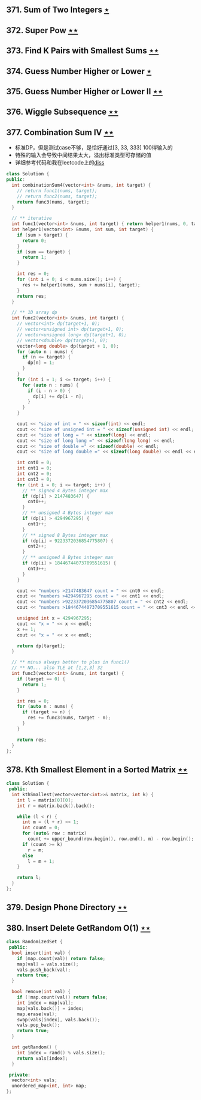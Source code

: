 ## 371. Sum of Two Integers [$\star$](https://leetcode.com/problems/sum-of-two-integers)

## 372. Super Pow [$\star\star$](https://leetcode.com/problems/super-pow)

## 373. Find K Pairs with Smallest Sums [$\star\star$](https://leetcode.com/problems/find-k-pairs-with-smallest-sums)

## 374. Guess Number Higher or Lower [$\star$](https://leetcode.com/problems/guess-number-higher-or-lower)

## 375. Guess Number Higher or Lower II [$\star\star$](https://leetcode.com/problems/guess-number-higher-or-lower-ii)

## 376. Wiggle Subsequence [$\star\star$](https://leetcode.com/problems/wiggle-subsequence)

## 377. Combination Sum IV [$\star\star$](https://leetcode.com/problems/combination-sum-iv)

- 标准DP，但是测试case不够，是恰好通过[3, 33, 333] 100得输入的
- 特殊的输入会导致中间结果太大，溢出标准类型可存储的值
- 详细参考代码和我在leetcode上的[diss](https://leetcode.com/problems/combination-sum-iv/discuss/85074/6-lines-c-dp-solution/281719)

```cpp
class Solution {
public:
  int combinationSum4(vector<int> &nums, int target) {
    // return func1(nums, target);
    // return func2(nums, target);
    return func3(nums, target);
  }

  // ** iterative
  int func1(vector<int> &nums, int target) { return helper1(nums, 0, target); }
  int helper1(vector<int> &nums, int sum, int target) {
    if (sum > target) {
      return 0;
    }
    if (sum == target) {
      return 1;
    }

    int res = 0;
    for (int i = 0; i < nums.size(); i++) {
      res += helper1(nums, sum + nums[i], target);
    }
    return res;
  }

  // ** 1D array dp
  int func2(vector<int> &nums, int target) {
    // vector<int> dp(target+1, 0);
    // vector<unsigned int> dp(target+1, 0);
    // vector<unsigned long> dp(target+1, 0);
    // vector<double> dp(target+1, 0);
    vector<long double> dp(target + 1, 0);
    for (auto n : nums) {
      if (n <= target) {
        dp[n] = 1;
      }
    }
    for (int i = 1; i <= target; i++) {
      for (auto n : nums) {
        if (i - n > 0) {
          dp[i] += dp[i - n];
        }
      }
    }

    cout << "size of int = " << sizeof(int) << endl;
    cout << "size of unsigned int = " << sizeof(unsigned int) << endl;
    cout << "size of long = " << sizeof(long) << endl;
    cout << "size of long long =" << sizeof(long long) << endl;
    cout << "size of double =" << sizeof(double) << endl;
    cout << "size of long double =" << sizeof(long double) << endl << endl;

    int cnt0 = 0;
    int cnt1 = 0;
    int cnt2 = 0;
    int cnt3 = 0;
    for (int i = 0; i <= target; i++) {
      // ** signed 4 Bytes integer max
      if (dp[i] > 2147483647) {
        cnt0++;
      }
      // ** unsigned 4 Bytes integer max
      if (dp[i] > 4294967295) {
        cnt1++;
      }
      // ** signed 8 Bytes integer max
      if (dp[i] > 9223372036854775807) {
        cnt2++;
      }
      // ** unsigned 8 Bytes integer max
      if (dp[i] > 18446744073709551615) {
        cnt3++;
      }
    }

    cout << "numbers >2147483647 count = " << cnt0 << endl;
    cout << "numbers >4294967295 count = " << cnt1 << endl;
    cout << "numbers >9223372036854775807 count = " << cnt2 << endl;
    cout << "numbers >18446744073709551615 count = " << cnt3 << endl << endl;

    unsigned int x = 4294967295;
    cout << "x = " << x << endl;
    x += 1;
    cout << "x = " << x << endl;

    return dp[target];
  }

  // ** minus always better to plus in func1()
  // ** NO... also TLE at [1,2,3] 32
  int func3(vector<int> &nums, int target) {
    if (target == 0) {
      return 1;
    }

    int res = 0;
    for (auto n : nums) {
      if (target >= n) {
        res += func3(nums, target - n);
      }
    }

    return res;
  }
};
```

## 378. Kth Smallest Element in a Sorted Matrix [$\star\star$](https://leetcode.com/problems/kth-smallest-element-in-a-sorted-matrix)

```cpp
class Solution {
 public:
  int kthSmallest(vector<vector<int>>& matrix, int k) {
    int l = matrix[0][0];
    int r = matrix.back().back();

    while (l < r) {
      int m = (l + r) >> 1;
      int count = 0;
      for (auto& row : matrix)
        count += upper_bound(row.begin(), row.end(), m) - row.begin();
      if (count >= k)
        r = m;
      else
        l = m + 1;
    }

    return l;
  }
};
```

## 379. Design Phone Directory [$\star\star$](https://leetcode.com/problems/design-phone-directory)

## 380. Insert Delete GetRandom O(1) [$\star\star$](https://leetcode.com/problems/insert-delete-getrandom-o1)

```cpp
class RandomizedSet {
 public:
  bool insert(int val) {
    if (map.count(val)) return false;
    map[val] = vals.size();
    vals.push_back(val);
    return true;
  }

  bool remove(int val) {
    if (!map.count(val)) return false;
    int index = map[val];
    map[vals.back()] = index;
    map.erase(val);
    swap(vals[index], vals.back());
    vals.pop_back();
    return true;
  }

  int getRandom() {
    int index = rand() % vals.size();
    return vals[index];
  }

 private:
  vector<int> vals;
  unordered_map<int, int> map;
};
```
